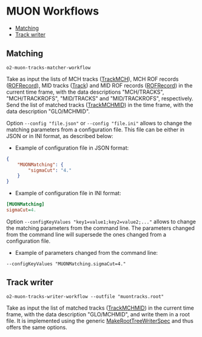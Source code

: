 <!-- doxy
\page refDetectorsMUONWorkflow Workflows
/doxy -->

# MUON Workflows

<!-- vim-markdown-toc GFM -->

* [Matching](#matching)
* [Track writer](#track-writer)

<!-- vim-markdown-toc -->

## Matching

```shell
o2-muon-tracks-matcher-workflow
```

Take as input the lists of MCH tracks ([TrackMCH](../../../DataFormats/Detectors/MUON/MCH/include/DataFormatsMCH/TrackMCH.h)), MCH ROF records ([ROFRecord](../../../DataFormats/Detectors/MUON/MCH/include/DataFormatsMCH/ROFRecord.h)), MID tracks ([Track](../../../DataFormats/Detectors/MUON/MID/include/DataFormatsMID/Track.h)) and MID ROF records ([ROFRecord](../../../DataFormats/Detectors/MUON/MID/include/DataFormatsMID/ROFRecord.h)) in the current time frame, with the data descriptions  "MCH/TRACKS", "MCH/TRACKROFS", "MID/TRACKS" and "MID/TRACKROFS", respectively. Send the list of matched tracks ([TrackMCHMID](../../../DataFormats/Reconstruction/include/ReconstructionDataFormats/TrackMCHMID.h)) in the time frame, with the data description "GLO/MCHMID".

Option `--config "file.json"` or `--config "file.ini"` allows to change the matching parameters from a configuration file. This file can be either in JSON or in INI format, as described below:

* Example of configuration file in JSON format:
```json
{
    "MUONMatching": {
        "sigmaCut": "4."
    }
}
```
* Example of configuration file in INI format:
```ini
[MUONMatching]
sigmaCut=4.
```

Option `--configKeyValues "key1=value1;key2=value2;..."` allows to change the matching parameters from the command line. The parameters changed from the command line will supersede the ones changed from a configuration file.

* Example of parameters changed from the command line:
```shell
--configKeyValues "MUONMatching.sigmaCut=4."
```

## Track writer

```shell
o2-muon-tracks-writer-workflow --outfile "muontracks.root"
```

Take as input the list of matched tracks ([TrackMCHMID](../../../DataFormats/Reconstruction/include/ReconstructionDataFormats/TrackMCHMID.h)) in the current time frame, with the data description "GLO/MCHMID", and write them in a root file. It is implemented using the generic [MakeRootTreeWriterSpec](../../../Framework/Utils/include/DPLUtils/MakeRootTreeWriterSpec.h) and thus offers the same options.
